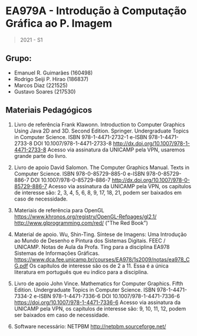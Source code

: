# EA979A - Introdução à Computação Gráfica ao P. Imagem

> 2021 - S1

## Grupo:

 * Emanuel R. Guimarães (160498)
 * Rodrigo Seiji P. Hirao (186837)
 * Marcos Diaz (221525)
 * Gustavo Soares (217530)

## Materiais Pedagógicos

 1. Livro de referência 
    Frank Klawonn. Introduction to Computer Graphics Using Java 2D and 3D. Second Edition. Springer. Undergraduate Topics in Computer Science.
    ISBN 978-1-4471-2732-1 e-ISBN 978-1-4471-2733-8 DOI 10.1007/978-1-4471-2733-8
    http://dx.doi.org/10.1007/978-1-4471-2733-8
    Acesso via assinatura da UNICAMP pela VPN, usaremos grande parte do livro.

 2. Livro de apoio
    David Salomon. The Computer Graphics Manual. Texts in Computer Science.
    ISBN 978-0-85729-885-0 e-ISBN 978-0-85729-886-7 DOI 10.1007/978-0-85729-886-7
    http://dx.doi.org/10.1007/978-0-85729-886-7
    Acesso via assinatura da UNICAMP pela VPN, os capítulos de interesse são: 2, 3, 4, 5, 6, 8, 9, 17, 18, 21, podem ser baixados em caso de necessidade.

 3. Materiais de referência para OpenGL
    https://www.khronos.org/registry/OpenGL-Refpages/gl2.1/
    http://www.glprogramming.com/red/ ("The Red Book")

 4. Material de apoio.
    Wu, Shin-Ting. Síntese de Imagens: Uma Introdução ao Mundo de Desenho e Pintura dos Sistemas Digitais. FEEC / UNICAMP.
    Notas de Aula da Profa. Ting para a disciplina EA978 Sistemas de Informações Gráficas.
    https://www.dca.fee.unicamp.br/courses/EA978/1s2009/notas/ea978_CG.pdf
    Os capítulos de interesse são os de 2 a 11. Essa é a única literatura em português que eu indico para a disciplina.

 5. Livro de apoio
    John Vince. Mathematics for Computer Graphics. Fifth Edition. Undergraduate Topics in Computer Science.
    ISBN 978-1-4471-7334-2 e-ISBN 978-1-4471-7336-6 DOI 10.1007/978-1-4471-7336-6
    https://doi.org/10.1007/978-1-4471-7336-6
    Acesso via assinatura da UNICAMP pela VPN, os capítulos de interesse são: 9, 10, 11, 12, podem ser baixados em caso de necessidade.

 6. Software necessário: NETPBM
    http://netpbm.sourceforge.net/

